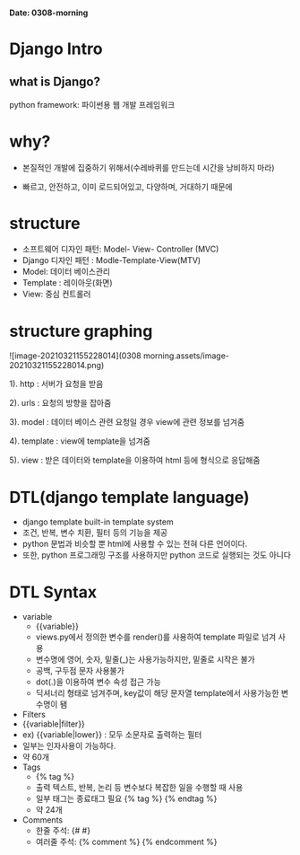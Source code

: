 #### Date: 0308-morning

#  Django Intro



## what is Django?

python framework: 파이썬용 웹 개발 프레임워크



# why?  

- 본질적인 개발에 집중하기 위해서(수레바퀴를 만드는데 시간을 낭비하지 마라)

- 빠르고, 안전하고,  이미 로드되어있고, 다양하며, 거대하기 때문에 



# structure

- 소프트웨어 디자인 패턴: Model- View- Controller (MVC)
- Django 디자인 패턴 : Modle-Template-View(MTV)
- Model: 데이터 베이스관리
- Template : 레이아웃(화면)
- View: 중심 컨트롤러



# structure graphing

![image-20210321155228014](0308 morning.assets/image-20210321155228014.png)

1). http : 서버가 요청을 받음

2). urls : 요청의 방향을 잡아줌

3). model : 데이터 베이스 관련 요청일 경우 view에 관련 정보를 넘겨줌

4).  template : view에 template을 넘겨줌

5). view : 받은 데이터와 template을 이용하여 html 등에 형식으로 응답해줌



#  DTL(django template language)

- django template built-in template system
- 조건, 반복, 변수 치환, 필터 등의 기능을 제공
- python 문법과 비슷할 뿐 html에 사용할 수 있는 전혀 다른 언어이다.
- 또한, python 프로그래밍 구조를 사용하지만 python 코드로 실행되는 것도 아니다



#  DTL Syntax

- variable
  - {{variable}}
  - views.py에서 정의한 변수를 render()를 사용하여 template 파일로 넘겨 사용
  - 변수명에 영어, 숫자, 밑줄(_)는 사용가능하지만, 밑줄로 시작은 불가
  - 공백, 구두점 문자 사용불가
  - dot(.)을 이용하여 변수 속성 접근 가능
  - 딕셔너리 형태로 넘겨주며, key값이 해당 문자열 template에서 사용가능한 변수명이 됌
-  Filters
  - {{variable|filter}}
  - ex) {{variable|lower}} : 모두 소문자로 출력하는 필터
  - 일부는 인자사용이 가능하다.
  - 약 60개
- Tags
  - {% tag %}
  - 출력 텍스트, 반복, 논리 등 변수보다 복잡한 일을 수행할 때 사용
  - 일부 태그는 종료태그 필요 {% tag %} {% endtag %}
  - 약 24개
- Comments
  - 한줄 주석: {# #}
  - 여러줄 주석: {% comment %} {% endcomment %}